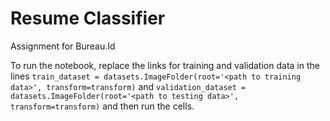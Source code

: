 # Resume Classifier
Assignment for Bureau.Id

To run the notebook, replace the links for training and validation data in the lines ```train_dataset = datasets.ImageFolder(root='<path to training data>', transform=transform)``` and ```validation_dataset = datasets.ImageFolder(root='<path to testing data>', transform=transform)``` and then run the cells.
